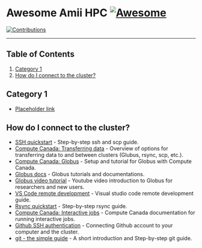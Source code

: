 # Awesome Amii HPC [![Awesome](https://awesome.re/badge-flat.svg)](https://awesome.re)

[![Contributions](https://img.shields.io/badge/contributions-welcome-brightgreen.svg?style=flat)](./CONTRIBUTING.md)

---

## Table of Contents

1. [Category 1](#category-1)
2. [How do I connect to the cluster?](#how-do-i-connect-to-the-cluster)

## Category 1

* [Placeholder link]()

## How do I connect to the cluster?

* [SSH quickstart](https://linuxhandbook.com/ssh-basics/) - Step-by-step ssh and scp guide.
* [Compute Canada: Transferring data](https://docs.alliancecan.ca/wiki/Transferring_data) - Overview of options for transferring data to and between clusters (Glubus, rsync, scp, etc.).
* [Compute Canada: Globus](https://docs.alliancecan.ca/wiki/Globus) - Setup and tutorial for Globus with Compute Canada.
* [Globus docs](https://docs.globus.org) - Globus tutorials and documentations.
* [Globus video tutorial](https://www.youtube.com/watch?v=-j7Mp3FN1zo) - Youtube video introduction to Globus for researchers and new users.
* [VS Code remote development](https://code.visualstudio.com/docs/remote/remote-overview) - Visual studio code remote development guide.
* [Rsync quickstart](https://linuxize.com/post/how-to-use-rsync-for-local-and-remote-data-transfer-and-synchronization/) - Step-by-step rsync guide.
* [Compute Canada: Interactive jobs](https://docs.alliancecan.ca/wiki/Running_jobs#Interactive_jobs) - Compute Canada documentation for running interactive jobs.
* [Github SSH authentication](https://docs.github.com/en/authentication/connecting-to-github-with-ssh/generating-a-new-ssh-key-and-adding-it-to-the-ssh-agent) - Connecting Github account to your computer and the cluster.
* [git - the simple guide](https://rogerdudler.github.io/git-guide/) - A short introduction and Step-by-step git guide. 

